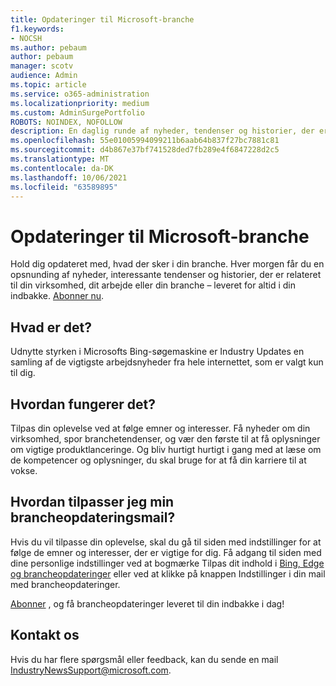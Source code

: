 ```yaml
---
title: Opdateringer til Microsoft-branche
f1.keywords:
- NOCSH
ms.author: pebaum
author: pebaum
manager: scotv
audience: Admin
ms.topic: article
ms.service: o365-administration
ms.localizationpriority: medium
ms.custom: AdminSurgePortfolio
ROBOTS: NOINDEX, NOFOLLOW
description: En daglig runde af nyheder, tendenser og historier, der er relateret til din virksomhed, dit arbejde eller din branche, leveres for altid i din indbakke.
ms.openlocfilehash: 55e01005994099211b6aab64b837f27bc7881c81
ms.sourcegitcommit: d4b867e37bf741528ded7fb289e4f6847228d2c5
ms.translationtype: MT
ms.contentlocale: da-DK
ms.lasthandoff: 10/06/2021
ms.locfileid: "63589895"
---
```

# <a name="microsoft-industry-updates"></a>Opdateringer til Microsoft-branche

Hold dig opdateret med, hvad der sker i din branche. Hver morgen får du en opsnunding af nyheder, interessante tendenser og historier, der er relateret til din virksomhed, dit arbejde eller din branche – leveret for altid i din indbakke. [Abonner nu](https://www.bing.com/news/professional?pn=setting&mkt=en-us&asnl=1&form).

## <a name="what-is-it"></a>Hvad er det?

Udnytte styrken i Microsofts Bing-søgemaskine er Industry Updates en samling af de vigtigste arbejdsnyheder fra hele internettet, som er valgt kun til dig.

## <a name="how-does-it-work"></a>Hvordan fungerer det?

Tilpas din oplevelse ved at følge emner og interesser. Få nyheder om din virksomhed, spor branchetendenser, og vær den første til at få oplysninger om vigtige produktlanceringe. Og bliv hurtigt hurtigt i gang med at læse om de kompetencer og oplysninger, du skal bruge for at få din karriere til at vokse.

## <a name="how-do-i-customize-my-industry-updates-email"></a>Hvordan tilpasser jeg min brancheopdateringsmail?

Hvis du vil tilpasse din oplevelse, skal du gå til siden med indstillinger for at følge de emner og interesser, der er vigtige for dig. Få adgang til siden med dine personlige indstillinger ved at bogmærke Tilpas dit indhold i [Bing, Edge og brancheopdateringer](https://www.bing.com/news/professional?pn=setting&mkt=en-us&form=BAWLOG&frb=1) eller ved at klikke på knappen Indstillinger i din mail med brancheopdateringer.

[Abonner](https://www.bing.com/news/professional?pn=setting&mkt=en-us&asnl=1&form=BAWLOG&frb=1) , og få brancheopdateringer leveret til din indbakke i dag!

## <a name="contact-us"></a>Kontakt os

Hvis du har flere spørgsmål eller feedback, kan du sende en mail <IndustryNewsSupport@microsoft.com>.
